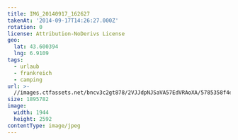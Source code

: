 ```yaml
---
title: IMG_20140917_162627
takenAt: '2014-09-17T14:26:27.000Z'
rotation: 0
license: Attribution-NoDerivs License
geo:
  lat: 43.600394
  lng: 6.9109
tags:
  - urlaub
  - frankreich
  - camping
url: >-
  //images.ctfassets.net/bncv3c2gt878/2VJJdpNJSaVA57EdVRAoXA/5785358f4e02202d9bbdb3091778323c/img_20140917_162627_28278703256_o
size: 1895782
image:
  width: 1944
  height: 2592
contentType: image/jpeg
---
```


